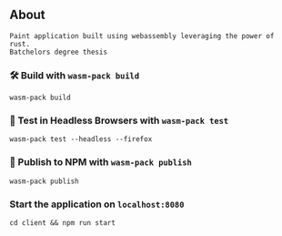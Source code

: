 ## About
    Paint application built using webassembly leveraging the power of rust.
    Batchelors degree thesis

### 🛠️ Build with `wasm-pack build`

```
wasm-pack build
```

### 🔬 Test in Headless Browsers with `wasm-pack test`

```
wasm-pack test --headless --firefox
```

### 🎁 Publish to NPM with `wasm-pack publish`

```
wasm-pack publish
```

### Start the application on `localhost:8080`
```
cd client && npm run start
```
